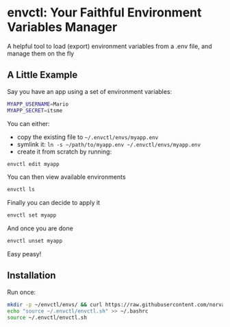 # envctl: Your Faithful Environment Variables Manager

A helpful tool to load (export) environment variables from a .env file, and manage them on the fly

## A Little Example

Say you have an app using a set of environment variables:

```bash
MYAPP_USERNAME=Mario
MYAPP_SECRET=itsme
```

You can either:
* copy the existing file to `~/.envctl/envs/myapp.env`
* symlink it: `ln -s ~/path/to/myapp.env ~/.envctl/envs/myapp.env`
* create it from scratch by running:

```bash
envctl edit myapp
```

You can then view available environments

```bash
envctl ls
```

Finally you can decide to apply it

```bash
envctl set myapp
```

And once you are done

```bash
envctl unset myapp
```

Easy peasy!

## Installation

Run once:

```bash
mkdir -p ~/envctl/envs/ && curl https://raw.githubusercontent.com/norvan/envctl/main/envctl.sh > ~/.envctl/envctl.sh
echo "source ~/.envctl/envctl.sh" >> ~/.bashrc
source ~/.envctl/envctl.sh
```
